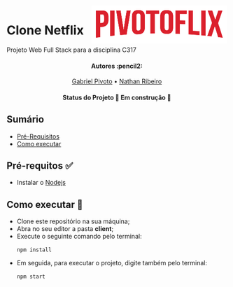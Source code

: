 <img align="right" src="https://raw.githubusercontent.com/GabrielPivoto/clone-netflix/master/client/images/f3c25af9edd7c1069c967dd565f75ec6.png">

# Clone Netflix
Projeto Web Full Stack para a disciplina C317 



<h4 align="center"> 
	Autores :pencil2:
</h4>

<p align="center">
 <a href="https://github.com/GabrielPivoto">Gabriel Pivoto</a> •
 <a href="https://github.com/NathanRibeiroC">Nathan Ribeiro</a> 
</p>

<h4 align="center"> 
	Status do Projeto 🚧 Em construção 🚧
</h4>

## Sumário
* [Pré-Requisitos](#Pré-requisitos)
* [Como executar](#Como-executar)

## Pré-requitos :white_check_mark: <a name="Pré-requisitos"></a>
* Instalar o [Nodejs](https://nodejs.org/en/)

## Como executar :rocket: <a name="Como-executar"></a>
* Clone este repositório na sua máquina;
* Abra no seu editor a pasta **client**;
* Execute o seguinte comando pelo terminal:
	```
	npm install
	```
* Em seguida, para executar o projeto, digite também pelo terminal:
	```
	npm start
	```